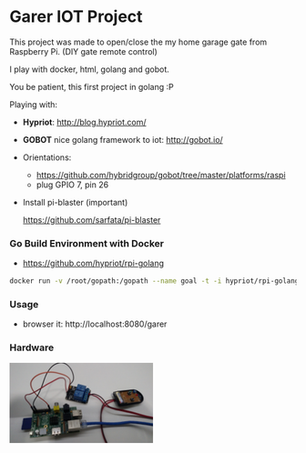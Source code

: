 Garer IOT Project
==========
 This project was made to open/close the my home garage gate from Raspberry Pi. (DIY gate remote control)

 I play with docker, html, golang and gobot.

 You be patient, this first project in golang :P

Playing with:
 * **Hypriot**: http://blog.hypriot.com/
 * **GOBOT** nice golang framework to iot: http://gobot.io/

* Orientations:
    * https://github.com/hybridgroup/gobot/tree/master/platforms/raspi
    * plug GPIO 7, pin 26

* Install pi-blaster (important)

  https://github.com/sarfata/pi-blaster


### Go Build Environment with Docker

 * https://github.com/hypriot/rpi-golang

```sh
docker run -v /root/gopath:/gopath --name goal -t -i hypriot/rpi-golang bash
```

### Usage

 * browser it: http://localhost:8080/garer

### Hardware

<img src="https://raw.githubusercontent.com/uisso/garer/master/doc/hardware.jpg" width="50%">